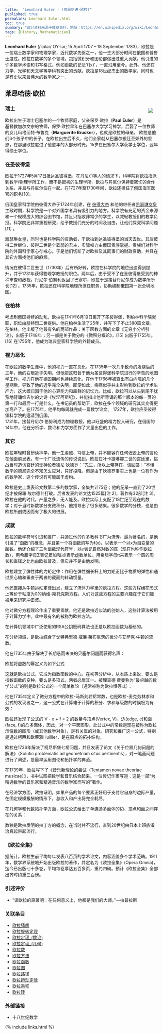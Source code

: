 ```yaml
---
title:  "Leonhard Euler - (莱昂哈德·欧拉)"
published: true
permalink: Leonhard Euler.html
toc: true
summary: "部分资料来源于维基百科，地址：https://en.wikipedia.org/wiki/Leonhard_Euler."
tags: [History, Mathematician]
---
```


__Leonhard Euler__ (/ˈɔɪlər/ OY-lər; 15 April 1707 – 18 September 1783)，欧拉是一位瑞士数学家和物理学家，近代数学先驱之一，他一生大部分时间在俄国和普鲁士度过。欧拉在数学的多个领域，包括微积分和图论都做出过重大贡献。他引进的许多数学术语和书写格式，例如函数的记法'f(x)'，一直沿用至今。此外，他还在力学、光学和天文学等学科有突出的贡献。欧拉是18世纪杰出的数学家，同时也是有史以来最伟大的数学家之一. 

## 莱昂哈德·欧拉
<div id="toc"></div>


<img src="https://upload.wikimedia.org/wikipedia/commons/thumb/6/60/Leonhard_Euler_2.jpg/330px-Leonhard_Euler_2.jpg" align="right" style="margin:16px">  

### 瑞士
欧拉出生于瑞士巴塞尔的一个牧师家庭，父亲保罗·欧拉（__Paul Euler__）是基督教加尔文宗的牧师，保罗·欧拉早年在巴塞尔大学学习神学，后娶了一位牧师的女儿玛格丽特·布鲁克（__Marguerite Brucker__），也就是欧拉的母亲。
欧拉是他们6个孩子中的长子。在欧拉出生后不久，他们全家就从巴塞尔搬迁至郊外的里恩，在那里欧拉度过了他童年的大部分时光，15岁在巴塞尔大学获学士学位，翌年得硕士学位。  

### 在圣彼得堡
欧拉于1727年5月17日抵达圣彼得堡，在丹尼尔等人的请求下，科学院将欧拉指派到数学/物理学所工作，而不是起初的生理学所。欧拉与丹尼尔保持着密切的合作关系，并且与丹尼尔住在一起。在1727年至1730年间，欧拉还担任了俄国海军医官的职务[10]。

俄国皇家科学院由彼得大帝于1724年创建，在 [彼得大帝](#xxx) 和他的继任者[凯瑟琳女皇](#xxx)主政时期，科学院是一个对外国学者具有吸引力的地方。科学院有充足的资金来源和一个规模庞大的综合图书馆，并且只招收非常少的学生，以减轻教授们的教学负担。科学院还非常重视研究，给予教授们充分的时间及自由，让他们探究科学问题[11] 。

凯瑟琳女皇，同时也是科学院的资助者，于欧拉到达圣彼得堡的当天去世。其后彼得二世继位，彼得二世是个软弱的君主，实际权力由俄国贵族掌握。贵族们对科学院的外国科学家心存戒心，于是他们切断了对欧拉及其同事们的财政资助，并且在其它方面找他们的麻烦。

情况在彼得二世去世（1730年）后有所好转，欧拉在科学院的地位迅速得到提升，并于1731年获得物理学教授的职位。两年后，由于受不了在圣彼得堡受到的种种审查和敌视，丹尼尔·伯努利返回了巴塞尔，欧拉于是接替丹尼尔成为数学所所长[12] 。1735年，欧拉还在科学院地理所担任职务，协助编制俄国第一张全境地图。

### 在柏林
考虑到俄国持续的动乱，欧拉在1741年6月19日离开了圣彼得堡，到柏林科学院就职，职位由腓特烈二世提供。他在柏林生活了25年，并写下了不止380篇文章。在柏林，他出版了他最有名的两部作品：关于函数方面的文章《无穷小分析引论》，出版于1748年；另一部是关于微分的《微积分概论》，[15] 出版于1755年。[16] 在1755年，他成为瑞典皇家科学院的外籍成员。

### 视力恶化
在欧拉的数学生涯中，他的视力一直在恶化。在1735年一次几乎致命的发烧后的三年，他的右眼近乎失明，但他把这归咎于他为圣彼得堡科学院进行的辛苦的地图学工作。视力在他在德国期间也持续恶化，在他于1766年被查出有白内障的几个星期后，导致了他的近乎完全失明。即便如此，病痛似乎并未影响到欧拉的学术生产力，这大概归因于他的心算能力和超群的记忆力。比如，欧拉可以从头到尾不犹豫地背诵维吉尔的史诗《埃涅阿斯纪》，并能指出他所背诵的那个版本的每一页的第一行和最后一行是什么。在书记员的帮助下，欧拉在多个领域的研究其实变得更加高产了。在1775年，他平均每周就完成一篇数学论文。
1727年，欧拉应圣彼得堡科学院的邀请到俄国。  
1731年，接替丹尼尔·伯努利成为物理教授，他以旺盛的精力投入研究，在俄国的14年中，他在分析学、数论和力学方面作了大量出色的工作。  

### 其它
欧拉年轻时曾研读神学，他一生虔诚、笃信上帝，并不能容许任何诋毁上帝的言论在他面前发表。有一个广泛流传的传说说到，欧拉在叶卡捷琳娜二世的宫廷里，挑战当时造访宫廷的无神论者德尼·狄德罗：“先生，所以上帝存在，请回答！”不懂数学的德尼完全不知怎么应对，只好投降。但是由于狄德罗事实上也是一位有作为的数学家，这个传说有可能属于虚构。

欧拉是史上发表论文数第二多的数学家，全集共计75卷；他的纪录一直到了20世纪才被保羅·埃尔德什打破。后者发表的论文达1525篇[注 2]，著作有32部[注 3]。欧拉在他的时代，产量之多，无人能及。欧拉实际上支配了18世纪至现在的数学；对于当时新数学分支微积分，他推导出了很多结果。很多数学的分枝，也是由欧拉所创或因而有了极大的进展。

### 成就
欧拉的数学符号引进和推广，并通过他的许多教科书广为流传。最为著名的，是他引进了“函数”的概念，并且第一个将函数的写为f(x)，以表示一个以x为自变量的函数。他还介绍了三角函数现代符号，以e表记自然对数的底（现在也称作欧拉数），用希腊字母Σ表记累加和以i表示虚数单位。用希腊字母π来表示一个圆的周长和直径之比也由欧拉普及，但它并不是由他发明。

欧拉建立了弹性体的力矩定律：作用在弹性细长杆上的力矩正比于物质的弹性和通过质心轴和垂直于两者的截面的转动惯量。

他还直接从牛顿运动定律出发，建立了流体力学里的欧拉方程。这些方程组在形式上等价于粘度为0的纳维-斯托克斯方程。人们对这些方程的主要兴趣在于它们能被用来研究冲击波。

他对微分方程理论作出了重要贡献。他还是欧拉近似法的创始人，这些计算法被用于计算力学中。此中最有名的被称为欧拉方法。


在计算机领域中广泛使用的RSA公钥密码算法也正是以欧拉函数为基础的。

在分析领域，是欧拉综合了戈特弗里德·威廉·莱布尼茨的微分与艾萨克·牛顿的流数。

他在1735年由于解决了长期悬而未决的贝塞尔问题而获得名声：


欧拉将虚数的幂定义为如下公式

这就是欧拉公式，它成为指数函数的中心。在初等分析中，从本质上来说，要么是指数函数的变种，要么是多项式，两者必居其一。被理查德·费曼称为“最卓越的数学公式”的则是欧拉公式的一个简单推论（通常被称为欧拉恒等式）：

他在1735年定义了微分方程中的欧拉-马斯刻若尼常数，也是欧拉-麦克劳林求和公式的发现者之一，这一公式在计算难于计算的积分、求和与级数的时候极为有效：


欧拉还发现了公式的 V - e + f = 2 的数量与顶点(Vertex, V)，边(edge, e)和面(face, f)的凸多面体，因此，对一个平面图形。此公式中的常数是现在被称为欧拉示性数的图形（或其他数学对象），是有关属的对象。研究和推广这一公式，特别是通过柯西和欧莱雅Huillier，是在原点的拓扑结构。

欧拉在1736年解决了柯尼斯堡七桥问题，并且发表了论文《关于位置几何问题的解法》（Solutio problematis ad geometriam situs pertinentis），对一笔画问题进行了阐述，是最早运用图论和拓扑学的典范。

在1739年，欧拉写下了《音乐新理论的尝试（Tentamen novae theoriae musicae）》，书中试图把数学和音乐结合起来。一位传记作家写道：这是一部“为精通数学的音乐家和精通音乐的数学家而写的”著作。

在经济学方面，欧拉证明，如果产品的每个要素正好用于支付它自身的边际产量，在固定规模报酬的情形下，总收入和产出将完全耗尽。

在几何学和代数拓扑学方面，欧拉公式给出了单连通多面体的边、顶点和面之间存在的关系：


数独是欧拉发明的拉丁方的概念，在当时并不流行，直到20世纪由日本上班族锻治真起带起流行。


### 《欧拉全集》
据统计，欧拉生前平均每年发表八百页的学术论文，内容涵盖多个学术范畴。1911年，数学界系统地开始出版欧拉的著作，并定名为《欧拉全集》(Opera Omnia)，迄今已出版七十多卷，平均每卷厚达五百多页，重约四磅。预计《欧拉全集》全部出齐时约重三百磅。

### 引述评价
- “读欧拉的原著吧：在任何意义上，他都是我们的大师。”—拉普拉斯

### 关联条目
- [欧拉猜想](#xxx)
- [欧拉旋转定理](#xxx)
- [欧拉定理_(数论)](#xxx)
- [欧拉定理_(几何)](#xxx)
- [欧拉数](#xxx)
- [欧拉方法](#xxx)
- [欧拉函数](#xxx)
- [欧拉图](#xxx)
- [欧拉路径](#xxx)
- [欧拉运动定律](#xxx)
- [欧拉乘积](#xxx)
- [欧拉砖](#xxx)

### 外部链接
 - <a herf="http://ap6.pccu.edu.tw/Encyclopedia/data.asp?id=4778" target="_blank">十八世纪数学</a>

<!-- this handles the automatic toc. use ## for subheads to auto-generate the on-page minitoc. if you use html tags, you must supply an ID for the heading element in order for it to appear in the minitoc. -->
<script>
$( document ).ready(function() {
  // Handler for .ready() called.

$('#toc').toc({ minimumHeaders: 0, listType: 'ul', showSpeed: 0, headers: 'h2,h3,h4' });

/* this offset helps account for the space taken up by the floating toolbar. */
$('#toc').on('click', 'a', function() {
  var target = $(this.getAttribute('href'))
    , scroll_target = target.offset().top

  $(window).scrollTop(scroll_target - 10);
  return false
})
  
});
</script>
{% include links.html %}
